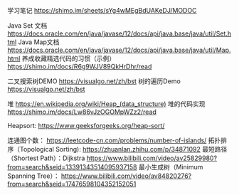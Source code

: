 学习笔记
https://shimo.im/sheets/sYg4wMEgBdUAKeDJ/MODOC

Java Set 文档
https://docs.oracle.com/en/java/javase/12/docs/api/java.base/java/util/Set.html
Java Map文档
https://docs.oracle.com/en/java/javase/12/docs/api/java.base/java/util/Map.html
养成收藏精选代码的习惯（示例）
https://shimo.im/docs/R6g9WJV89QkHrDhr/read

二叉搜索树DEMO
https://visualgo.net/zh/bst
树的遍历Demo
https://visualgo.net/zh/bst

堆
https://en.wikipedia.org/wiki/Heap_(data_structure)
堆的代码实现
https://shimo.im/docs/Lw86vJzOGOMpWZz2/read

Heapsort:
https://www.geeksforgeeks.org/heap-sort/

连通图个数：
https://leetcode-cn.com/problems/number-of-islands/
拓扑排序（Topological Sorting):
https://zhuanlan.zhihu.com/p/34871092
最短路径（Shortest Path）：Dijkstra 
https://www.bilibili.com/video/av25829980?from=search&seid=13391343514095937158
最小生成树（Minimum Spanning Tree）： 
https://www.bilibili.com/video/av84820276?from=search&seid=17476598104352152051
